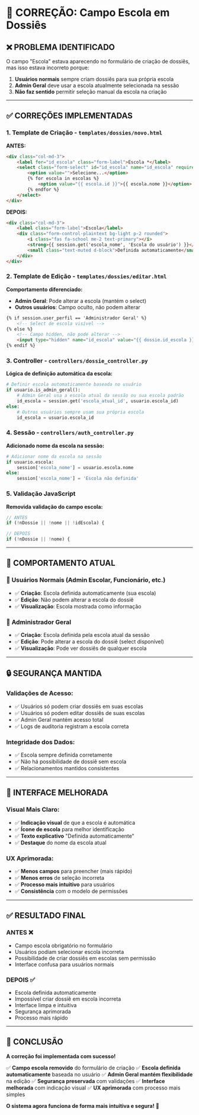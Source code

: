 # 🏫 CORREÇÃO: Campo Escola em Dossiês

## ❌ **PROBLEMA IDENTIFICADO**

O campo "Escola" estava aparecendo no formulário de criação de dossiês, mas isso estava incorreto porque:

1. **Usuários normais** sempre criam dossiês para sua própria escola
2. **Admin Geral** deve usar a escola atualmente selecionada na sessão
3. **Não faz sentido** permitir seleção manual da escola na criação

---

## ✅ **CORREÇÕES IMPLEMENTADAS**

### 1. **Template de Criação** - `templates/dossies/novo.html`

**ANTES:**
```html
<div class="col-md-3">
    <label for="id_escola" class="form-label">Escola *</label>
    <select class="form-select" id="id_escola" name="id_escola" required>
        <option value="">Selecione...</option>
        {% for escola in escolas %}
            <option value="{{ escola.id }}">{{ escola.nome }}</option>
        {% endfor %}
    </select>
</div>
```

**DEPOIS:**
```html
<div class="col-md-3">
    <label class="form-label">Escola</label>
    <div class="form-control-plaintext bg-light p-2 rounded">
        <i class="fas fa-school me-2 text-primary"></i>
        <strong>{{ session.get('escola_nome', 'Escola do usuário') }}</strong>
        <small class="text-muted d-block">Definida automaticamente</small>
    </div>
</div>
```

### 2. **Template de Edição** - `templates/dossies/editar.html`

**Comportamento diferenciado:**
- **Admin Geral**: Pode alterar a escola (mantém o select)
- **Outros usuários**: Campo oculto, não podem alterar

```html
{% if session.user_perfil == 'Administrador Geral' %}
    <!-- Select de escola visível -->
{% else %}
    <!-- Campo hidden, não pode alterar -->
    <input type="hidden" name="id_escola" value="{{ dossie.id_escola }}">
{% endif %}
```

### 3. **Controller** - `controllers/dossie_controller.py`

**Lógica de definição automática da escola:**
```python
# Definir escola automaticamente baseada no usuário
if usuario.is_admin_geral():
    # Admin Geral usa a escola atual da sessão ou sua escola padrão
    id_escola = session.get('escola_atual_id', usuario.escola_id)
else:
    # Outros usuários sempre usam sua própria escola
    id_escola = usuario.escola_id
```

### 4. **Sessão** - `controllers/auth_controller.py`

**Adicionado nome da escola na sessão:**
```python
# Adicionar nome da escola na sessão
if usuario.escola:
    session['escola_nome'] = usuario.escola.nome
else:
    session['escola_nome'] = 'Escola não definida'
```

### 5. **Validação JavaScript**

**Removida validação do campo escola:**
```javascript
// ANTES
if (!nDossie || !nome || !idEscola) {

// DEPOIS  
if (!nDossie || !nome) {
```

---

## 🎯 **COMPORTAMENTO ATUAL**

### 👤 **Usuários Normais (Admin Escolar, Funcionário, etc.)**
- ✅ **Criação**: Escola definida automaticamente (sua escola)
- ✅ **Edição**: Não podem alterar a escola do dossiê
- ✅ **Visualização**: Escola mostrada como informação

### 👑 **Administrador Geral**
- ✅ **Criação**: Escola definida pela escola atual da sessão
- ✅ **Edição**: Pode alterar a escola do dossiê (select disponível)
- ✅ **Visualização**: Pode ver dossiês de qualquer escola

---

## 🔒 **SEGURANÇA MANTIDA**

### Validações de Acesso:
- ✅ Usuários só podem criar dossiês em suas escolas
- ✅ Usuários só podem editar dossiês de suas escolas
- ✅ Admin Geral mantém acesso total
- ✅ Logs de auditoria registram a escola correta

### Integridade dos Dados:
- ✅ Escola sempre definida corretamente
- ✅ Não há possibilidade de dossiê sem escola
- ✅ Relacionamentos mantidos consistentes

---

## 📱 **INTERFACE MELHORADA**

### Visual Mais Claro:
- ✅ **Indicação visual** de que a escola é automática
- ✅ **Ícone de escola** para melhor identificação
- ✅ **Texto explicativo** "Definida automaticamente"
- ✅ **Destaque** do nome da escola atual

### UX Aprimorada:
- ✅ **Menos campos** para preencher (mais rápido)
- ✅ **Menos erros** de seleção incorreta
- ✅ **Processo mais intuitivo** para usuários
- ✅ **Consistência** com o modelo de permissões

---

## ✅ **RESULTADO FINAL**

### **ANTES** ❌
- Campo escola obrigatório no formulário
- Usuários podiam selecionar escola incorreta
- Possibilidade de criar dossiês em escolas sem permissão
- Interface confusa para usuários normais

### **DEPOIS** ✅
- Escola definida automaticamente
- Impossível criar dossiê em escola incorreta
- Interface limpa e intuitiva
- Segurança aprimorada
- Processo mais rápido

---

## 🎉 **CONCLUSÃO**

**A correção foi implementada com sucesso!**

✅ **Campo escola removido** do formulário de criação
✅ **Escola definida automaticamente** baseada no usuário
✅ **Admin Geral mantém flexibilidade** na edição
✅ **Segurança preservada** com validações
✅ **Interface melhorada** com indicação visual
✅ **UX aprimorada** com processo mais simples

**O sistema agora funciona de forma mais intuitiva e segura!** 🚀

